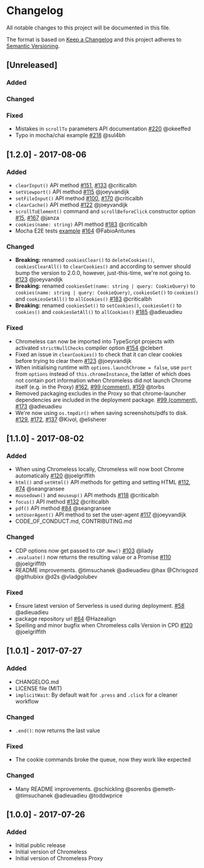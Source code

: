# Changelog
All notable changes to this project will be documented in this file.

The format is based on [Keep a Changelog](http://keepachangelog.com/en/1.0.0/)
and this project adheres to [Semantic Versioning](http://semver.org/spec/v2.0.0.html).


## [Unreleased]

### Added

### Changed

### Fixed
- Mistakes in `scrollTo` parameters API documentation [#220](https://github.com/graphcool/chromeless/pull/220) @okeeffed
- Typo in mocha/chai example [#218](https://github.com/graphcool/chromeless/pull/218) @sul4bh

## [1.2.0] - 2017-08-06

### Added
- `clearInput()` API method [#151](https://github.com/graphcool/chromeless/pull/151), [#133](https://github.com/graphcool/chromeless/issues/133) @criticalbh
- `setViewport()` API method [#115](https://github.com/graphcool/chromeless/pull/115) @joeyvandijk
- `setFileInput()` API method [#100](https://github.com/graphcool/chromeless/issues/100), [#170](https://github.com/graphcool/chromeless/pull/170) @criticalbh
- `clearCache()` API method [#122](https://github.com/graphcool/chromeless/pull/122) @joeyvandijk
- `scrollToElement()` command and `scrollBeforeClick` constructor option [#15](https://github.com/graphcool/chromeless/issues/15), [#167](https://github.com/graphcool/chromeless/pull/167) @janza
- `cookies(name: string)` API method [#183](https://github.com/graphcool/chromeless/pull/183/files) @criticalbh
- Mocha E2E tests [example](examples/mocha-chai-test-example.js) [#164](https://github.com/graphcool/chromeless/pull/164) @FabioAntunes

### Changed
- **Breaking:** renamed `cookiesClear()` to `deleteCookies()`, `cookiesClearAll()` to `clearCookies()` and according to semver should bump the version to 2.0.0, however, just-this-time, we're not going to. [#123](https://github.com/graphcool/chromeless/pull/123) @joeyvandijk
- **Breaking:** renamed `cookiesGet(name: string | query: CookieQuery)` to `cookies(name: string | query: CookieQuery)`, `cookiesGet()` to `cookies()` and `cookiesGetAll()` to `allCookies()` [#183](https://github.com/graphcool/chromeless/pull/183) @criticalbh
- **Breaking:** renamed `cookiesSet()` to `setCookies()`, `cookiesGet()` to `cookies()` and `cookiesGetAll()` to `allCookies()` [#185](https://github.com/graphcool/chromeless/pull/185) @adieuadieu

### Fixed
- Chromeless can now be imported into TypeScript projects with activated `strictNullChecks` compiler option [#154](https://github.com/graphcool/chromeless/pull/154) @clebert
- Fixed an issue in `clearCookies()` to check that it can clear cookies before trying to clear them [#123](https://github.com/graphcool/chromeless/pull/123) @joeyvandijk
- When initialising runtime with `options.launchChrome = false`, use `port` from `options` instead of `this.chromeInstance`, the latter of which does not contain port information when Chromeless did not launch Chrome itself (e.g. in the Proxy) [#162](https://github.com/graphcool/chromeless/pull/162), [#99 (comment)](https://github.com/graphcool/chromeless/issues/99#issuecomment-320094029), [#159](https://github.com/graphcool/chromeless/issues/159) @torbs
- Removed packaging excludes in the Proxy so that chrome-launcher dependencies are included in the deployment package. [#99 (comment)](https://github.com/graphcool/chromeless/issues/99#issuecomment-320076119), [#173](https://github.com/graphcool/chromeless/pull/173) @adieuadieu
- We're now using `os.tmpdir()` when saving screenshots/pdfs to disk. [#129](https://github.com/graphcool/chromeless/issues/129), [#172](https://github.com/graphcool/chromeless/pull/172), [#137](https://github.com/graphcool/chromeless/pull/137) @Kivol, @elisherer


## [1.1.0] - 2017-08-02

### Added
- When using Chromeless locally, Chromeless will now boot Chrome automatically [#120](https://github.com/graphcool/chromeless/pull/120) @joelgriffith
- `html()` and `setHtml()` API methods for getting and setting HTML [#112](https://github.com/graphcool/chromeless/pull/112), [#74](https://github.com/graphcool/chromeless/issues/74) @seangransee
- `mousedown()` and `mouseup()` API methods [#118](https://github.com/graphcool/chromeless/pull/118) @criticalbh
- `focus()` API method [#132](https://github.com/graphcool/chromeless/pull/132) @criticalbh
- `pdf()` API method [#84](https://github.com/graphcool/chromeless/pull/84) @seangransee
- `setUserAgent()` API method to set the user-agent [#117](https://github.com/graphcool/chromeless/pull/117) @joeyvandijk
- CODE_OF_CONDUCT.md, CONTRIBUTING.md

### Changed
- CDP options now get passed to `CDP.New()` [#103](https://github.com/graphcool/chromeless/pull/103) @liady
- `.evaluate()` now returns the resulting value or a Promise [#110](https://github.com/graphcool/chromeless/pull/110) @joelgriffith
- README improvements. @timsuchanek @adieuadieu @hax @Chrisgozd @githubixx @d2s @vladgolubev

### Fixed
- Ensure latest version of Serverless is used during deployment. [#58](https://github.com/graphcool/chromeless/issues/58) @adieuadieu
- package repository url [#64](https://github.com/graphcool/chromeless/pull/64) @Hazealign
- Spelling and minor bugfix when Chromeless calls Version in CPD [#120](https://github.com/graphcool/chromeless/pull/120) @joelgriffith


## [1.0.1] - 2017-07-27
### Added
- CHANGELOG.md
- LICENSE file (MIT)
- `implicitWait`: By default wait for `.press` and `.click` for a cleaner workflow

### Changed
- `.end()`: now returns the last value

### Fixed
- The cookie commands broke the queue, now they work like expected

### Changed
- Many README improvements. @schickling @sorenbs @emeth- @timsuchanek @adieuadieu @toddwprice


## [1.0.0] - 2017-07-26
### Added
- Initial public release
- Initial version of Chromeless
- Initial version of Chromeless Proxy
